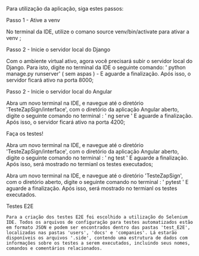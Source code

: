 Para utilização da aplicação, siga estes passos:

Passo 1 - Ative a venv


   No terminal da IDE, utilize o comano   source venv/bin/activate    para ativar a venv ;



Passo 2 - Inicie o servidor local do Django


   Com o ambiente virtual ativo, agora você precisará subir o servidor local do Django. Para isto, digite no terminal da IDE o seguinte comando:  ' python manage.py runserver'  ( sem aspas ) - E aguarde a finalização. Após isso, o servidor ficará ativo na porta 8000;


Passo 2 - Inicie o servidor local do Angular


   Abra um novo terminal na IDE, e navegue até o diretório 'TesteZapSign/interface', com o diretório da aplicação Angular aberto, digite o seguinte comando no terminal :  ' ng serve '  E aguarde a finalização. Após isso, o servidor ficará ativo na porta 4200;


Faça os testes!


   Abra um novo terminal na IDE, e navegue até o diretório 'TesteZapSign/interface', com o diretório da aplicação Angular aberto, digite o seguinte comando no terminal :  ' ng test ' E aguarde a finalização. Após isso, será mostrado no termianl os testes executados;

   Abra um novo terminal na IDE, e navegue até o diretório 'TesteZapSign', com o diretório aberto, digite o seguinte comando no terminal :  ' pytest '  E aguarde a finalização. Após isso, será mostrado no termianl os testes executados.

  
  Testes E2E


    Para a criação dos testes E2E foi escolhido a utilização do Selenium IDE. Todos os arquivos de configuração para testes automatizados estão em formato JSON e podem ser encontrados dentro das pastas 'test_E2E', localizadas nas pastas 'users', 'docs' e 'companies'. Lá estarão disponíveis os arquivos '.side', contendo uma estrutura de dados com informações sobre os testes a serem executados, incluindo seus nomes, comandos e comentários relacionados.